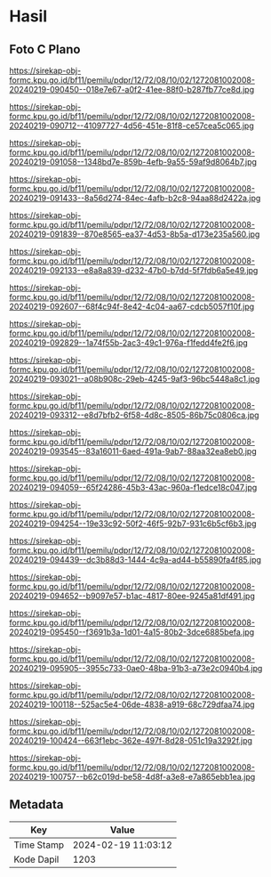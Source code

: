 # Hasil

## Foto C Plano

https://sirekap-obj-formc.kpu.go.id/bf11/pemilu/pdpr/12/72/08/10/02/1272081002008-20240219-090450--018e7e67-a0f2-41ee-88f0-b287fb77ce8d.jpg

https://sirekap-obj-formc.kpu.go.id/bf11/pemilu/pdpr/12/72/08/10/02/1272081002008-20240219-090712--41097727-4d56-451e-81f8-ce57cea5c065.jpg

https://sirekap-obj-formc.kpu.go.id/bf11/pemilu/pdpr/12/72/08/10/02/1272081002008-20240219-091058--1348bd7e-859b-4efb-9a55-59af9d8064b7.jpg

https://sirekap-obj-formc.kpu.go.id/bf11/pemilu/pdpr/12/72/08/10/02/1272081002008-20240219-091433--8a56d274-84ec-4afb-b2c8-94aa88d2422a.jpg

https://sirekap-obj-formc.kpu.go.id/bf11/pemilu/pdpr/12/72/08/10/02/1272081002008-20240219-091839--870e8565-ea37-4d53-8b5a-d173e235a560.jpg

https://sirekap-obj-formc.kpu.go.id/bf11/pemilu/pdpr/12/72/08/10/02/1272081002008-20240219-092133--e8a8a839-d232-47b0-b7dd-5f7fdb6a5e49.jpg

https://sirekap-obj-formc.kpu.go.id/bf11/pemilu/pdpr/12/72/08/10/02/1272081002008-20240219-092607--68f4c94f-8e42-4c04-aa67-cdcb5057f10f.jpg

https://sirekap-obj-formc.kpu.go.id/bf11/pemilu/pdpr/12/72/08/10/02/1272081002008-20240219-092829--1a74f55b-2ac3-49c1-976a-f1fedd4fe2f6.jpg

https://sirekap-obj-formc.kpu.go.id/bf11/pemilu/pdpr/12/72/08/10/02/1272081002008-20240219-093021--a08b908c-29eb-4245-9af3-96bc5448a8c1.jpg

https://sirekap-obj-formc.kpu.go.id/bf11/pemilu/pdpr/12/72/08/10/02/1272081002008-20240219-093312--e8d7bfb2-6f58-4d8c-8505-86b75c0806ca.jpg

https://sirekap-obj-formc.kpu.go.id/bf11/pemilu/pdpr/12/72/08/10/02/1272081002008-20240219-093545--83a16011-6aed-491a-9ab7-88aa32ea8eb0.jpg

https://sirekap-obj-formc.kpu.go.id/bf11/pemilu/pdpr/12/72/08/10/02/1272081002008-20240219-094059--65f24286-45b3-43ac-960a-f1edce18c047.jpg

https://sirekap-obj-formc.kpu.go.id/bf11/pemilu/pdpr/12/72/08/10/02/1272081002008-20240219-094254--19e33c92-50f2-46f5-92b7-931c6b5cf6b3.jpg

https://sirekap-obj-formc.kpu.go.id/bf11/pemilu/pdpr/12/72/08/10/02/1272081002008-20240219-094439--dc3b88d3-1444-4c9a-ad44-b55890fa4f85.jpg

https://sirekap-obj-formc.kpu.go.id/bf11/pemilu/pdpr/12/72/08/10/02/1272081002008-20240219-094652--b9097e57-b1ac-4817-80ee-9245a81df491.jpg

https://sirekap-obj-formc.kpu.go.id/bf11/pemilu/pdpr/12/72/08/10/02/1272081002008-20240219-095450--f3691b3a-1d01-4a15-80b2-3dce6885befa.jpg

https://sirekap-obj-formc.kpu.go.id/bf11/pemilu/pdpr/12/72/08/10/02/1272081002008-20240219-095905--3955c733-0ae0-48ba-91b3-a73e2c0940b4.jpg

https://sirekap-obj-formc.kpu.go.id/bf11/pemilu/pdpr/12/72/08/10/02/1272081002008-20240219-100118--525ac5e4-06de-4838-a919-68c729dfaa74.jpg

https://sirekap-obj-formc.kpu.go.id/bf11/pemilu/pdpr/12/72/08/10/02/1272081002008-20240219-100424--663f1ebc-362e-497f-8d28-051c19a3292f.jpg

https://sirekap-obj-formc.kpu.go.id/bf11/pemilu/pdpr/12/72/08/10/02/1272081002008-20240219-100757--b62c019d-be58-4d8f-a3e8-e7a865ebb1ea.jpg


## Metadata

| Key        | Value               |
| ---------- | ------------------- |
| Time Stamp | 2024-02-19 11:03:12 |
| Kode Dapil | 1203                |



